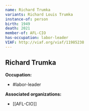```yaml
---
name: Richard Trumka
variants: Richard Louis Trumka
instance-of: person
birth: 1949
death: 2021
member-of: AFL-CIO
has-occupation: labor-leader
VIAF: http://viaf.org/viaf/11985238
---
```

## Richard Trumka

**Occupation:** 
- #labor-leader

**Associated organizations:** 
- [[AFL-CIO]]